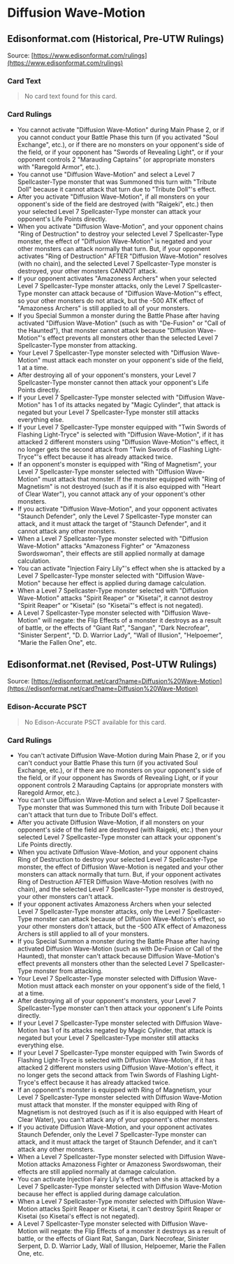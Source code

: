 # Diffusion Wave-Motion

## Edisonformat.com (Historical, Pre-UTW Rulings)

Source: [https://www.edisonformat.com/rulings](https://www.edisonformat.com/rulings)

### Card Text

> No card text found for this card.

### Card Rulings

*   You cannot activate "Diffusion Wave-Motion" during Main Phase 2, or if you cannot conduct your Battle Phase this turn (if you activated "Soul Exchange", etc.), or if there are no monsters on your opponent's side of the field, or if your opponent has "Swords of Revealing Light", or if your opponent controls 2 "Marauding Captains" (or appropriate monsters with "Raregold Armor", etc.).
*   You cannot use "Diffusion Wave-Motion" and select a Level 7 Spellcaster-Type monster that was Summoned this turn with "Tribute Doll" because it cannot attack that turn due to "Tribute Doll"'s effect.
*   After you activate "Diffusion Wave-Motion", if all monsters on your opponent's side of the field are destroyed (with "Raigeki", etc.) then your selected Level 7 Spellcaster-Type monster can attack your opponent's Life Points directly.
*   When you activate "Diffusion Wave-Motion", and your opponent chains "Ring of Destruction" to destroy your selected Level 7 Spellcaster-Type monster, the effect of "Diffusion Wave-Motion" is negated and your other monsters can attack normally that turn. But, if your opponent activates "Ring of Destruction" AFTER "Diffusion Wave-Motion" resolves (with no chain), and the selected Level 7 Spellcaster-Type monster is destroyed, your other monsters CANNOT attack.
*   If your opponent activates "Amazoness Archers" when your selected Level 7 Spellcaster-Type monster attacks, only the Level 7 Spellcaster-Type monster can attack because of "Diffusion Wave-Motion"'s effect, so your other monsters do not attack, but the -500 ATK effect of "Amazoness Archers" is still applied to all of your monsters.
*   If you Special Summon a monster during the Battle Phase after having activated "Diffusion Wave-Motion" (such as with "De-Fusion" or "Call of the Haunted"), that monster cannot attack because "Diffusion Wave-Motion"'s effect prevents all monsters other than the selected Level 7 Spellcaster-Type monster from attacking.
*   Your Level 7 Spellcaster-Type monster selected with "Diffusion Wave-Motion" must attack each monster on your opponent's side of the field, 1 at a time.
*   After destroying all of your opponent's monsters, your Level 7 Spellcaster-Type monster cannot then attack your opponent's Life Points directly.
*   If your Level 7 Spellcaster-Type monster selected with "Diffusion Wave-Motion" has 1 of its attacks negated by "Magic Cylinder", that attack is negated but your Level 7 Spellcaster-Type monster still attacks everything else.
*   If your Level 7 Spellcaster-Type monster equipped with "Twin Swords of Flashing Light-Tryce" is selected with "Diffusion Wave-Motion", if it has attacked 2 different monsters using "Diffusion Wave-Motion"'s effect, it no longer gets the second attack from "Twin Swords of Flashing Light-Tryce"'s effect because it has already attacked twice.
*   If an opponent's monster is equipped with "Ring of Magnetism", your Level 7 Spellcaster-Type monster selected with "Diffusion Wave-Motion" must attack that monster. If the monster equipped with "Ring of Magnetism" is not destroyed (such as if it is also equipped with "Heart of Clear Water"), you cannot attack any of your opponent's other monsters.
*   If you activate "Diffusion Wave-Motion", and your opponent activates "Staunch Defender", only the Level 7 Spellcaster-Type monster can attack, and it must attack the target of "Staunch Defender", and it cannot attack any other monsters.
*   When a Level 7 Spellcaster-Type monster selected with "Diffusion Wave-Motion" attacks "Amazoness Fighter" or "Amazoness Swordswoman", their effects are still applied normally at damage calculation.
*   You can activate "Injection Fairy Lily"'s effect when she is attacked by a Level 7 Spellcaster-Type monster selected with "Diffusion Wave-Motion" because her effect is applied during damage calculation.
*   When a Level 7 Spellcaster-Type monster selected with "Diffusion Wave-Motion" attacks "Spirit Reaper" or "Kisetai", it cannot destroy "Spirit Reaper" or "Kisetai" (so "Kisetai"'s effect is not negated).
*   A Level 7 Spellcaster-Type monster selected with "Diffusion Wave-Motion" will negate: the Flip Effects of a monster it destroys as a result of battle, or the effects of "Giant Rat", "Sangan", "Dark Necrofear", "Sinister Serpent", "D. D. Warrior Lady", "Wall of Illusion", "Helpoemer", "Marie the Fallen One", etc.

## Edisonformat.net (Revised, Post-UTW Rulings)

Source: [https://edisonformat.net/card?name=Diffusion%20Wave-Motion](https://edisonformat.net/card?name=Diffusion%20Wave-Motion)

### Edison-Accurate PSCT

> No Edison-Accurate PSCT available for this card.

### Card Rulings

*   You can't activate Diffusion Wave-Motion during Main Phase 2, or if you can't conduct your Battle Phase this turn (if you activated Soul Exchange, etc.), or if there are no monsters on your opponent's side of the field, or if your opponent has Swords of Revealing Light, or if your opponent controls 2 Marauding Captains (or appropriate monsters with Raregold Armor, etc.).
*   You can't use Diffusion Wave-Motion and select a Level 7 Spellcaster-Type monster that was Summoned this turn with Tribute Doll because it can't attack that turn due to Tribute Doll's effect.
*   After you activate Diffusion Wave-Motion, if all monsters on your opponent's side of the field are destroyed (with Raigeki, etc.) then your selected Level 7 Spellcaster-Type monster can attack your opponent's Life Points directly.
*   When you activate Diffusion Wave-Motion, and your opponent chains Ring of Destruction to destroy your selected Level 7 Spellcaster-Type monster, the effect of Diffusion Wave-Motion is negated and your other monsters can attack normally that turn. But, if your opponent activates Ring of Destruction AFTER Diffusion Wave-Motion resolves (with no chain), and the selected Level 7 Spellcaster-Type monster is destroyed, your other monsters can't attack.
*   If your opponent activates Amazoness Archers when your selected Level 7 Spellcaster-Type monster attacks, only the Level 7 Spellcaster-Type monster can attack because of Diffusion Wave-Motion's effect, so your other monsters don't attack, but the -500 ATK effect of Amazoness Archers is still applied to all of your monsters.
*   If you Special Summon a monster during the Battle Phase after having activated Diffusion Wave-Motion (such as with De-Fusion or Call of the Haunted), that monster can't attack because Diffusion Wave-Motion's effect prevents all monsters other than the selected Level 7 Spellcaster-Type monster from attacking.
*   Your Level 7 Spellcaster-Type monster selected with Diffusion Wave-Motion must attack each monster on your opponent's side of the field, 1 at a time.
*   After destroying all of your opponent's monsters, your Level 7 Spellcaster-Type monster can't then attack your opponent's Life Points directly.
*   If your Level 7 Spellcaster-Type monster selected with Diffusion Wave-Motion has 1 of its attacks negated by Magic Cylinder, that attack is negated but your Level 7 Spellcaster-Type monster still attacks everything else.
*   If your Level 7 Spellcaster-Type monster equipped with Twin Swords of Flashing Light-Tryce is selected with Diffusion Wave-Motion, if it has attacked 2 different monsters using Diffusion Wave-Motion's effect, it no longer gets the second attack from Twin Swords of Flashing Light-Tryce's effect because it has already attacked twice.
*   If an opponent's monster is equipped with Ring of Magnetism, your Level 7 Spellcaster-Type monster selected with Diffusion Wave-Motion must attack that monster. If the monster equipped with Ring of Magnetism is not destroyed (such as if it is also equipped with Heart of Clear Water), you can't attack any of your opponent's other monsters.
*   If you activate Diffusion Wave-Motion, and your opponent activates Staunch Defender, only the Level 7 Spellcaster-Type monster can attack, and it must attack the target of Staunch Defender, and it can't attack any other monsters.
*   When a Level 7 Spellcaster-Type monster selected with Diffusion Wave-Motion attacks Amazoness Fighter or Amazoness Swordswoman, their effects are still applied normally at damage calculation.
*   You can activate Injection Fairy Lily's effect when she is attacked by a Level 7 Spellcaster-Type monster selected with Diffusion Wave-Motion because her effect is applied during damage calculation.
*   When a Level 7 Spellcaster-Type monster selected with Diffusion Wave-Motion attacks Spirit Reaper or Kisetai, it can't destroy Spirit Reaper or Kisetai (so Kisetai's effect is not negated).
*   A Level 7 Spellcaster-Type monster selected with Diffusion Wave-Motion will negate: the Flip Effects of a monster it destroys as a result of battle, or the effects of Giant Rat, Sangan, Dark Necrofear, Sinister Serpent, D. D. Warrior Lady, Wall of Illusion, Helpoemer, Marie the Fallen One, etc.
            